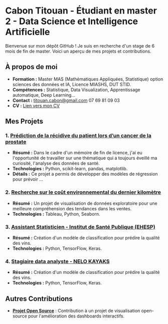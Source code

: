 # Cabon Titouan - Étudiant en master 2 - Data Science et Intelligence Artificielle

Bienvenue sur mon dépôt GitHub ! Je suis en recherche d'un stage de 6 mois de fin de master.
Voici un aperçu de mes projets et contributions.

## À propos de moi
- **Formation :** Master MAS (Mathématiques Appliquées, Statistique) option sciences des données et IA, Licence MIASHS, DUT STID.
- **Compétences :** Statistique, Data Visualization, Apprentissage automatique, Deep Learning...
- **Contact :** [titouan.cabon@gmail.com](mailto:titouan.cabon@gmail.com) 07 69 81 09 03
- **CV :** [Lien vers mon CV](https://acrobat.adobe.com/id/urn:aaid:sc:EU:001ff1e8-864e-40dc-8448-381fb0d45f25)

## Mes Projets

### 1. **[Prédiction de la récidive du patient lors d’un cancer de la prostate](en_savoir_plus)**
   - **Résumé :** Dans le cadre d'un mémoire de fin de licence, j'ai eu l'opportunité de travailler sur une thématique qui a toujours éveillé ma curiosité, l'analyse des données de santé.
   - **Technologies :** Python, scikit-learn, pandas, matplotlib.
   - **Détails :** Ce projet a permis de développer des modèles de régression pour prévoir ...

### 2. **[Recherche sur le coût environnemental du dernier kilomètre](lien_vers_projet_2)**
   - **Résumé :** Un projet de visualisation de données exploratoire pour une meilleure compréhension des tendances dans les ventes.
   - **Technologies :** Tableau, Python, Seaborn.

### 3. **[Assistant Statisticien - Institut de Santé Publique (EHESP)](lien_vers_projet_3)**
   - **Résumé :** Création d'un modèle de classification pour prédire la qualité des vins.
   - **Technologies :** Python, TensorFlow, Keras.

### 4. **[Stagiaire data analyste - NELO KAYAKS ](lien_vers_projet_4)**
   - **Résumé :** Création d'un modèle de classification pour prédire la qualité des vins.
   - **Technologies :** Python, TensorFlow, Keras.

## Autres Contributions
- **[Projet Open Source](lien_vers_projet_open_source)** : Contribution à un projet de visualisation open-source pour l'amélioration des dashboards interactifs.
